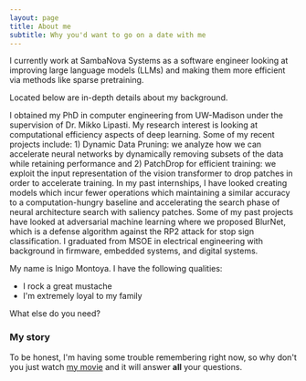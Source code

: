 ```yaml
---
layout: page
title: About me
subtitle: Why you'd want to go on a date with me
---
```



I currently work at SambaNova Systems as a software engineer looking at improving large language models (LLMs) and making them more efficient via methods like sparse pretraining.

Located below are in-depth details about my background. 

I obtained my PhD in computer engineering from UW-Madison under the supervision of Dr. Mikko Lipasti. My research interest is looking at computational efficiency aspects of deep learning. Some of my recent projects include: 1) Dynamic Data Pruning: we analyze how we can accelerate neural networks by dynamically removing subsets of the data while retaining performance and 2) PatchDrop for efficient training: we exploit the input representation of the vision transformer to drop patches in order to accelerate training. In my past internships, I have looked creating models which incur fewer operations which maintaining a similar accuracy to a computation-hungry baseline and accelerating the search phase of neural architecture search with saliency patches. Some of my past projects have looked at adversarial machine learning where we proposed BlurNet, which is a defense algorithm against the RP2 attack for stop sign classification. I graduated from MSOE in electrical engineering with background in firmware, embedded systems, and digital systems.

My name is Inigo Montoya. I have the following qualities:

- I rock a great mustache
- I'm extremely loyal to my family

What else do you need?

### My story

To be honest, I'm having some trouble remembering right now, so why don't you just watch [my movie](https://en.wikipedia.org/wiki/The_Princess_Bride_%28film%29) and it will answer **all** your questions.
